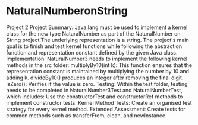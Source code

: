 # NaturalNumberonString
Project 2
Project Summary:
Java.lang must be used to implement a kernel class for the new type NaturalNumber as part of the NaturalNumber on String project.The underlying representation is a string. The project's main goal is to finish and test kernel functions while following the abstraction function and representation constant defined by the given Java class.
Implementation:
NaturalNumber3 needs to implement the following kernel methods in the src folder:
multiplyBy10(int k): This function ensures that the representation constant is maintained by multiplying the number by 10 and adding k.
divideBy10() produces an integer after removing the final digit.
isZero(): Verifies if the value is zero.
Testing:
Within the test folder, testing needs to be completed in NaturalNumber3Test and NaturalNumberTest, which includes:
Use the constructorTest and constructorRef methods to implement constructor tests.
Kernel Method Tests: Create an organised test strategy for every kernel method.
Extended Assessment: Create tests for common methods such as transferFrom, clean, and newInstance.

